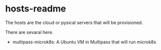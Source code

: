 # hosts-readme

The hosts are the cloud or pysical servers that will be provisioned.

There are sevaral here.

* multipass-microk8s: A Ubuntu VM in Multipass that will run microk8s
